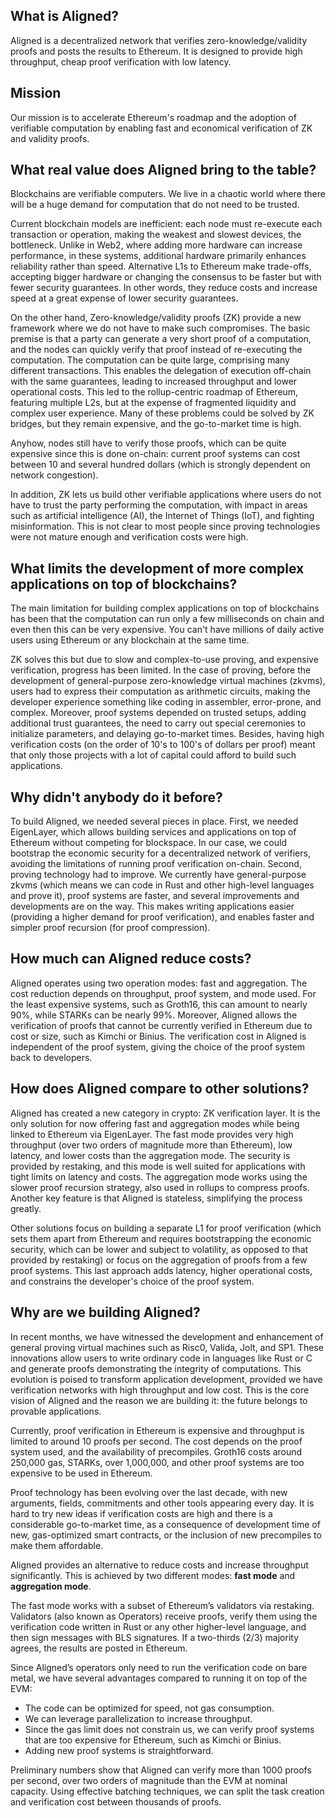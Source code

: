 ## What is Aligned?

Aligned is a decentralized network that verifies zero-knowledge/validity proofs and posts the results to Ethereum. It is designed to provide high throughput, cheap proof verification with low latency.

## Mission

Our mission is to accelerate Ethereum's roadmap and the adoption of verifiable computation by enabling fast and economical verification of ZK and validity proofs. 

## What real value does Aligned bring to the table?

Blockchains are verifiable computers. We live in a chaotic world where there will be a huge demand for computation that do not need to be trusted. 

Current blockchain models are inefficient: each node must re-execute each transaction or operation, making the weakest and slowest devices, the bottleneck. Unlike in Web2, where adding more hardware can increase performance, in these systems, additional hardware primarily enhances reliability rather than speed. Alternative L1s to Ethereum make trade-offs, accepting bigger hardware or changing the consensus to be faster but with fewer security guarantees. In other words, they reduce costs and increase speed at a great expense of lower security guarantees. 

On the other hand, Zero-knowledge/validity proofs (ZK) provide a new framework where we do not have to make such compromises. The basic premise is that a party can generate a very short proof of a computation, and the nodes can quickly verify that proof instead of re-executing the computation. The computation can be quite large, comprising many different transactions. This enables the delegation of execution off-chain with the same guarantees, leading to increased throughput and lower operational costs. This led to the rollup-centric roadmap of Ethereum, featuring multiple L2s, but at the expense of fragmented liquidity and complex user experience. Many of these problems could be solved by ZK bridges, but they remain expensive, and the go-to-market time is high.

Anyhow, nodes still have to verify those proofs, which can be quite expensive since this is done on-chain: current proof systems can cost between 10 and several hundred dollars (which is strongly dependent on network congestion).

In addition, ZK lets us build other verifiable applications where users do not have to trust the party performing the computation, with impact in areas such as artificial intelligence (AI), the Internet of Things (IoT), and fighting misinformation. This is not clear to most people since proving technologies were not mature enough and verification costs were high.

## What limits the development of more complex applications on top of blockchains?

The main limitation for building complex applications on top of blockchains has been that the computation can run only a few milliseconds on chain and even then this can be very expensive. You can't have millions of daily active users using Ethereum or any blockchain at the same time.

ZK solves this but due to slow and complex-to-use proving, and expensive verification, progress has been limited. In the case of proving, before the development of general-purpose zero-knowledge virtual machines (zkvms), users had to express their computation as arithmetic circuits, making the developer experience something like coding in assembler, error-prone, and complex. Moreover, proof systems depended on trusted setups, adding additional trust guarantees, the need to carry out special ceremonies to initialize parameters, and delaying go-to-market times. Besides, having high verification costs (on the order of 10's to 100's of dollars per proof) meant that only those projects with a lot of capital could afford to build such applications.

## Why didn't anybody do it before?

To build Aligned, we needed several pieces in place. First, we needed EigenLayer, which allows building services and applications on top of Ethereum without competing for blockspace. In our case, we could bootstrap the economic security for a decentralized network of verifiers, avoiding the limitations of running proof verification on-chain. Second, proving technology had to improve. We currently have general-purpose zkvms (which means we can code in Rust and other high-level languages and prove it), proof systems are faster, and several improvements and developments are on the way. This makes writing applications easier (providing a higher demand for proof verification), and enables faster and simpler proof recursion (for proof compression).

## How much can Aligned reduce costs?

Aligned operates using two operation modes: fast and aggregation. The cost reduction depends on throughput, proof system, and mode used. For the least expensive systems, such as Groth16, this can amount to nearly 90%, while STARKs can be nearly 99%. Moreover, Aligned allows the verification of proofs that cannot be currently verified in Ethereum due to cost or size, such as Kimchi or Binius. The verification cost in Aligned is independent of the proof system, giving the choice of the proof system back to developers.

## How does Aligned compare to other solutions?

Aligned has created a new category in crypto: ZK verification layer. It is the only solution for now offering fast and aggregation modes while being linked to Ethereum via EigenLayer. The fast mode provides very high throughput (over two orders of magnitude more than Ethereum), low latency, and lower costs than the aggregation mode. The security is provided by restaking, and this mode is well suited for applications with tight limits on latency and costs. The aggregation mode works using the slower proof recursion strategy, also used in rollups to compress proofs. Another key feature is that Aligned is stateless, simplifying the process greatly.

Other solutions focus on building a separate L1 for proof verification (which sets them apart from Ethereum and requires bootstrapping the economic security, which can be lower and subject to volatility, as opposed to that provided by restaking) or focus on the aggregation of proofs from a few proof systems. This last approach adds latency, higher operational costs, and constrains the developer's choice of the proof system.

## Why are we building Aligned?

In recent months, we have witnessed the development and enhancement of general proving virtual machines such as Risc0, Valida, Jolt, and SP1. These innovations allow users to write ordinary code in languages like Rust or C and generate proofs demonstrating the integrity of computations. This evolution is poised to transform application development, provided we have verification networks with high throughput and low cost. This is the core vision of Aligned and the reason we are building it: the future belongs to provable applications.

Currently, proof verification in Ethereum is expensive and throughput is limited to around 10 proofs per second. The cost depends on the proof system used, and the availability of precompiles. Groth16 costs around 250,000 gas, STARKs, over 1,000,000, and other proof systems are too expensive to be used in Ethereum. 

Proof technology has been evolving over the last decade, with new arguments, fields, commitments and other tools appearing every day. It is hard to try new ideas if verification costs are high and there is a considerable go-to-market time, as a consequence of development time of new, gas-optimized smart contracts, or the inclusion of new precompiles to make them affordable.

Aligned provides an alternative to reduce costs and increase throughput significantly. This is achieved by two different modes: **fast mode** and **aggregation mode**. 

The fast mode works with a subset of Ethereum’s validators via restaking. Validators (also known as Operators) receive proofs, verify them using the verification code written in Rust or any other higher-level language, and then sign messages with BLS signatures. If a two-thirds (2/3) majority agrees, the results are posted in Ethereum. 

Since Aligned’s operators only need to run the verification code on bare metal, we have several advantages compared to running it on top of the EVM:

- The code can be optimized for speed, not gas consumption.
- We can leverage parallelization to increase throughput.
- Since the gas limit does not constrain us, we can verify proof systems that are too expensive for Ethereum, such as Kimchi or Binius.
- Adding new proof systems is straightforward.

Preliminary numbers show that Aligned can verify more than 1000 proofs per second, over two orders of magnitude than the EVM at nominal capacity. Using effective batching techniques, we can split the task creation and verification cost between thousands of proofs.
